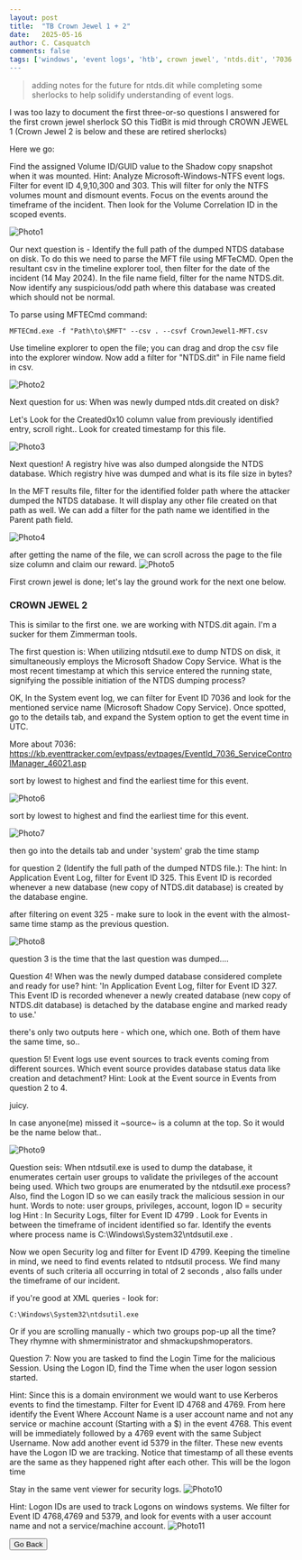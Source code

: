 ```yaml
---
layout: post
title:  "TB Crown Jewel 1 + 2"
date:   2025-05-16
author: C. Casquatch
comments: false
tags: ['windows', 'event logs', 'htb', crown jewel', 'ntds.dit', '7036', '325', '327']
---
```


> adding notes for the future for ntds.dit while completing some sherlocks to help solidify understanding of event logs.

I was too lazy to document the first three-or-so questions I answered for the first crown jewel sherlock SO this TidBit is mid through CROWN JEWEL 1 (Crown Jewel 2 is below and these are retired sherlocks)

Here we go:

Find the assigned Volume ID/GUID value to the Shadow copy snapshot when it was mounted.
Hint: Analyze Microsoft-Windows-NTFS event logs. Filter for event ID 4,9,10,300 and 303. This will filter for
only the NTFS volumes mount and dismount events. Focus on the events around the timeframe of the
incident. Then look for the Volume Correlation ID in the scoped events.

![Photo1](assets/images/crownjewel1/task4filtering.png)

Our next question is - Identify the full path of the dumped NTDS database on disk.
To do this we need to parse the MFT file using MFTeCMD. Open the resultant csv in the timeline explorer tool, then filter for
the date of the incident (14 May 2024). In the file name field, filter for the name NTDS.dit. Now identify any
suspicious/odd path where this database was created which should not be normal.

To parse using MFTECmd
command: 
```
MFTECmd.exe -f "Path\to\$MFT" --csv . --csvf CrownJewel1-MFT.csv
```

Use timeline explorer to open the file; you can drag and drop the csv file into the explorer window.
Now add a filter for "NTDS.dit" in File name field in csv.

![Photo2](assets/images/crownjewel1/timelineexplorer.png)

Next question for us: When was newly dumped ntds.dit created on disk?

Let's Look for the Created0x10 column value from previously identified entry, scroll right..
Look for created timestamp for this file.

![Photo3](assets/images/crownjewel1/createdcolumn.png)

Next question! 
A registry hive was also dumped alongside the NTDS database. Which registry hive was dumped and
what is its file size in bytes?

In the MFT results file, filter for the identified folder path where the attacker dumped the NTDS
database. It will display any other file created on that path as well.
We can add a filter for the path name we identified in the Parent path field.

![Photo4](assets/images/crownjewel1/parentpathfilter.png)

after getting the name of the file, we can scroll across the page to the file size column and claim our reward. 
![Photo5](assets/images/crownjewel1/filesize.png)

First crown jewel is done; let's lay the ground work for the next one below. 

### CROWN JEWEL 2

This is similar to the first one. we are working with NTDS.dit again. I'm a sucker for them Zimmerman tools.

The first question is: When utilizing ntdsutil.exe to dump NTDS on disk, it simultaneously employs the Microsoft Shadow
Copy Service. What is the most recent timestamp at which this service entered the running state, signifying
the possible initiation of the NTDS dumping process?

OK, In the System event log, we can filter for Event ID 7036 and look for the mentioned service name (Microsoft Shadow
Copy Service). Once spotted, go to the details tab, and expand the System option to get the event time in UTC.

More about 7036: https://kb.eventtracker.com/evtpass/evtpages/EventId_7036_ServiceControlManager_46021.asp

sort by lowest to highest and find the earliest time for this event.

![Photo6](assets/images/crownjewel2/7036.png)

sort by lowest to highest and find the earliest time for this event.

![Photo7](assets/images/crownjewel2/runningstate.png)

then go into the details tab and under 'system' grab the time stamp

for question 2 (Identify the full path of the dumped NTDS file.):
The hint: In Application Event Log, filter for Event ID 325. This Event ID is recorded whenever a new database (new copy of NTDS.dit database) is created by the database engine.

after filtering on event 325 - make sure to look in the event with the almost-same time stamp as the previous question.

![Photo8](assets/images/crownjewel2/afterfiltering.png)

question 3 is the time that the last question was dumped....

Question 4! When was the newly dumped database considered complete and ready for use?
hint: 'In Application Event Log, filter for Event ID 327. This Event ID is recorded whenever a newly created database (new copy of NTDS.dit database) is detached by the database engine and marked ready to use.'

there's only two outputs here - which one, which one. 
Both of them have the same time, so..

question 5! Event logs use event sources to track events coming from different sources. Which event source provides database status data like creation and detachment?
Hint: Look at the Event source in Events from question 2 to 4.

juicy. 

In case anyone(me) missed it ~source~ is a column at the top. So it would be the name below that..

![Photo9](assets/images/crownjewel2/source.png)

Question seis: When ntdsutil.exe is used to dump the database, it enumerates certain user groups to validate the
privileges of the account being used. Which two groups are enumerated by the ntdsutil.exe process? Also,
find the Logon ID so we can easily track the malicious session in our hunt.
Words to note: user groups, privileges, account, logon ID = security log
Hint : In Security Logs, filter for Event ID 4799 . Look for Events in between the timeframe of incident
identified so far. Identify the events where process name is C:\Windows\System32\ntdsutil.exe .

Now we open Security log and filter for Event ID 4799. Keeping the timeline in mind, we need to find events
related to ntdsutil process. We find many events of such criteria all occurring in total of 2 seconds , also falls
under the timeframe of our incident.

if you're good at XML queries - look for:
```
C:\Windows\System32\ntdsutil.exe
```

Or if you are scrolling manually - which two groups pop-up all the time? They rhymne with shmerministrator and shmackupshmoperators. 

Question 7: Now you are tasked to find the Login Time for the malicious Session. Using the Logon ID, find the Time when the user logon session started.

Hint: Since this is a domain environment we would want to use Kerberos events to find the timestamp. 
Filter for Event ID 4768 and 4769. From here identify the Event Where Account Name is a user account name and not any service or machine account (Starting with a $) in the event 4768. 
This event will be immediately followed by a 4769 event with the same Subject Username. 
Now add another event id 5379 in the filter. These new events have the Logon ID we are tracking. Notice that timestamp of all these events are the same as they happened right after each other. This will be the logon time

Stay in the same vent viewer for security logs.
![Photo10](assets/images/crownjewel2/47684769.png)

Hint: Logon IDs are used to track Logons on windows systems. We filter for Event ID 4768,4769 and 5379, and
look for events with a user account name and not a service/machine account.
![Photo11](assets/images/crownjewel2/useracctevent.png)



<button onclick="history.back()">Go Back</button>
